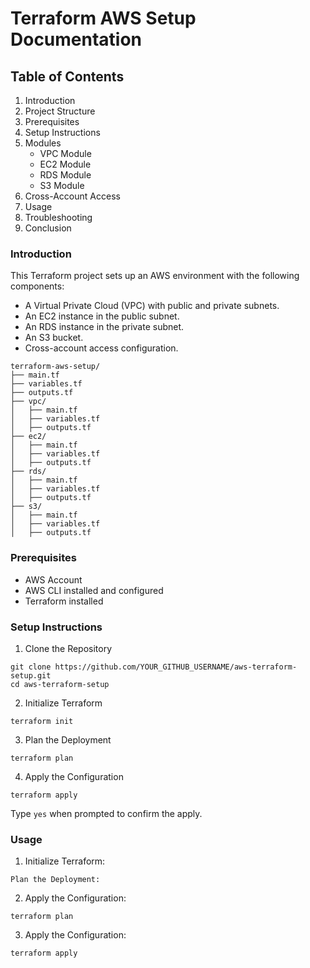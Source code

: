# Terraform AWS Setup Documentation


## Table of Contents
1. Introduction
2. Project Structure
3. Prerequisites
4. Setup Instructions
5. Modules
    - VPC Module
    - EC2 Module
    - RDS Module
    - S3 Module
6. Cross-Account Access
7. Usage
8. Troubleshooting
9. Conclusion


### Introduction
This Terraform project sets up an AWS environment with the following components:

- A Virtual Private Cloud (VPC) with public and private subnets.
- An EC2 instance in the public subnet.
- An RDS instance in the private subnet.
- An S3 bucket.
- Cross-account access configuration.

```
terraform-aws-setup/
├── main.tf
├── variables.tf
├── outputs.tf
├── vpc/
│   ├── main.tf
│   ├── variables.tf
│   ├── outputs.tf
├── ec2/
│   ├── main.tf
│   ├── variables.tf
│   ├── outputs.tf
├── rds/
│   ├── main.tf
│   ├── variables.tf
│   ├── outputs.tf
├── s3/
│   ├── main.tf
│   ├── variables.tf
│   ├── outputs.tf
```

### Prerequisites
- AWS Account
- AWS CLI installed and configured
- Terraform installed

### Setup Instructions

1. Clone the Repository

```shell
git clone https://github.com/YOUR_GITHUB_USERNAME/aws-terraform-setup.git
cd aws-terraform-setup
```

2. Initialize Terraform

```shell
terraform init
```
3. Plan the Deployment

```shell
terraform plan
```

4. Apply the Configuration
```shell
terraform apply
```

Type `yes` when prompted to confirm the apply.


### Usage 

1. Initialize Terraform:

```shell
Plan the Deployment:
```
2. Apply the Configuration:

```shell
terraform plan
```
3. Apply the Configuration:

```shell
terraform apply
```